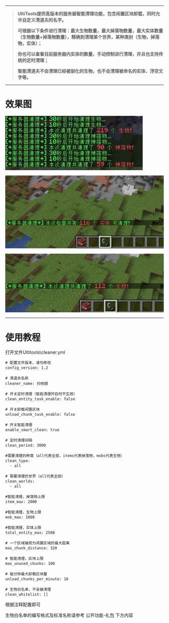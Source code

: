 
---

> **UltiTools提供高版本的服务器智能清理功能，包含闲置区块卸载，同时允许自定义清道夫的名字。**
>
> **可根据以下条件进行清理：最大生物数量，最大掉落物数量，最大实体数量（生物数量+掉落物数量），精确到清理某个世界，某种类别（生物，掉落物，实体）；**
>
> **你也可以查看目前服务器内实体的数量，手动控制进行清理，并且也支持传统的定时清理；**
>
> **智能清道夫不会清理已经被驯化的生物，也不会清理被命名的实体、浮空文字等。**

---

# 效果图

![](/assets/清理1.jpg)

![](/assets/清理2.jpg)

![](/assets/清理3.jpg)

---

# 使用教程

打开文件Ultitools\cleaner.yml

```
# 配置文件版本，请勿修改
config_version: 1.2

# 清道夫名称
cleaner_name: 扫地娘

# 开关定时清理（智能清理开启时不生效）
clean_entity_task_enable: false

# 开关卸载闲置区块
unload_chunk_task_enable: false

# 开关智能清理
enable_smart_clean: true

# 定时清理间隔
clean_period: 3000

#需要清理的种类（all代表全部，items代表掉落物，mobs代表生物）
clean_type:
  - all

# 需要清理的世界（all代表全部）
clean_worlds:
  - all

#智能清理，掉落物上限
item_max: 2000

#智能清理，生物上限
mob_max: 1000

#智能清理，实体上限
total_entity_max: 2500

# 一个区域被视为闲置区域的最大距离
max_chunk_distance: 320

# 智能清理，区块上限
max_unused_chunks: 100

# 每分钟最大卸载区块量
unload_chunks_per_minute: 10

# 生物白名单，不会被清理
clean_whitelist: []
```

根据注释配置即可

生物白名单的编写格式及标准名称请参考 公开功能-礼包 下方内容

